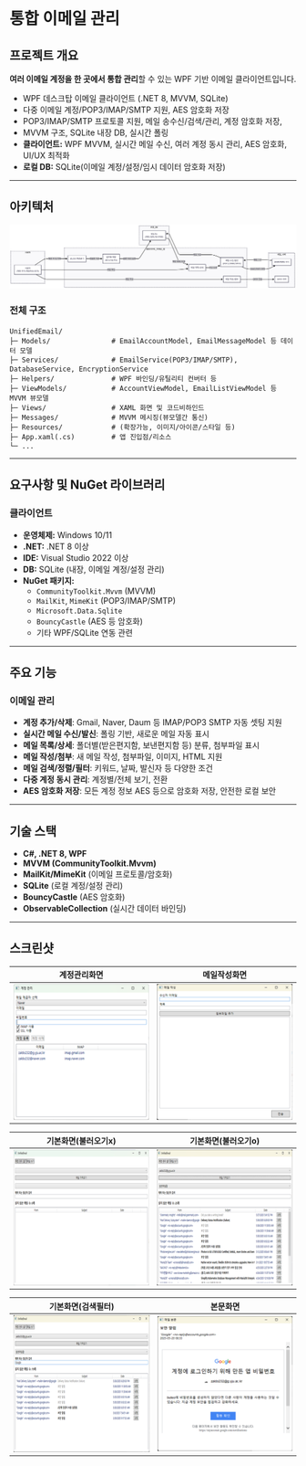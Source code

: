 # 통합 이메일 관리

## 프로젝트 개요

  **여러 이메일 계정을 한 곳에서 통합 관리**할 수 있는 WPF 기반 이메일 클라이언트입니다.  
- WPF 데스크탑 이메일 클라이언트 (.NET 8, MVVM, SQLite)
- 다중 이메일 계정/POP3/IMAP/SMTP 지원, AES 암호화 저장
- POP3/IMAP/SMTP 프로토콜 지원, 메일 송수신/검색/관리, 계정 암호화 저장,  
- MVVM 구조, SQLite 내장 DB, 실시간 폴링
- **클라이언트:** WPF MVVM, 실시간 메일 수신, 여러 계정 동시 관리, AES 암호화, UI/UX 최적화  
- **로컬 DB:** SQLite(이메일 계정/설정/임시 데이터 암호화 저장)

---

## 아키텍처

![아키텍쳐](Screenshots/EmailArchitecture.png)

### 전체 구조
```plaintext
UnifiedEmail/
├─ Models/               # EmailAccountModel, EmailMessageModel 등 데이터 모델
├─ Services/             # EmailService(POP3/IMAP/SMTP), DatabaseService, EncryptionService
├─ Helpers/              # WPF 바인딩/유틸리티 컨버터 등
├─ ViewModels/           # AccountViewModel, EmailListViewModel 등 MVVM 뷰모델
├─ Views/                # XAML 화면 및 코드비하인드
├─ Messages/             # MVVM 메시징(뷰모델간 통신)
├─ Resources/            # (확장가능, 이미지/아이콘/스타일 등)
├─ App.xaml(.cs)         # 앱 진입점/리소스
└─ ...
```

------------------------------

## 요구사항 및 NuGet 라이브러리

### 클라이언트
- **운영체제:** Windows 10/11
- **.NET:** .NET 8 이상
- **IDE:** Visual Studio 2022 이상
- **DB:** SQLite (내장, 이메일 계정/설정 관리)
- **NuGet 패키지:**
  - `CommunityToolkit.Mvvm` (MVVM)
  - `MailKit`, `MimeKit` (POP3/IMAP/SMTP)
  - `Microsoft.Data.Sqlite`
  - `BouncyCastle` (AES 등 암호화)
  - 기타 WPF/SQLite 연동 관련

---

## 주요 기능

### 이메일 관리
- **계정 추가/삭제**: Gmail, Naver, Daum 등 IMAP/POP3 SMTP 자동 셋팅 지원
- **실시간 메일 수신/발신**: 폴링 기반, 새로운 메일 자동 표시
- **메일 목록/상세**: 폴더별(받은편지함, 보낸편지함 등) 분류, 첨부파일 표시
- **메일 작성/첨부**: 새 메일 작성, 첨부파일, 이미지, HTML 지원
- **메일 검색/정렬/필터**: 키워드, 날짜, 발신자 등 다양한 조건
- **다중 계정 동시 관리**: 계정별/전체 보기, 전환
- **AES 암호화 저장**: 모든 계정 정보 AES 등으로 암호화 저장, 안전한 로컬 보안

---

## 기술 스택

- **C#, .NET 8, WPF**
- **MVVM (CommunityToolkit.Mvvm)**
- **MailKit/MimeKit** (이메일 프로토콜/암호화)
- **SQLite** (로컬 계정/설정 관리)
- **BouncyCastle** (AES 암호화)
- **ObservableCollection** (실시간 데이터 바인딩)

---

## 스크린샷

| 계정관리화면 | 메일작성화면 |
|----------|----------|
| ![](Screenshots/계정등록.png) | ![](Screenshots/메일작성.png) |

| 기본화면(불러오기x) | 기본화면(불러오기o) |
|----------|--------------|
| ![](Screenshots/기본메뉴.png) | ![](Screenshots/리스트.png) |

| 기본화면(검색필터) | 본문화면 |
|----------|--------------|
| ![](Screenshots/검색필터.png) | ![](Screenshots/본문.png) |
